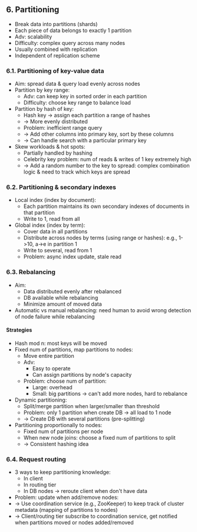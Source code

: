 ## 6. Partitioning
- Break data into partitions (shards)
- Each piece of data belongs to exactly 1 partition
- Adv: scalability
- Difficulty: complex query across many nodes
- Usually combined with replication
- Independent of replication scheme

### 6.1. Partitioning of key-value data
- Aim: spread data & query load evenly across nodes
- Partition by key range:
  - Adv: can keep key in sorted order in each partition
  - Difficulty: choose key range to balance load
- Partition by hash of key:
  - Hash key -> assign each partition a range of hashes
  - -> More evenly distributed
  - Problem: inefficient range query
  - -> Add other columns into primary key, sort by these columns
  - -> Can handle search with a particular primary key
- Skew workloads & hot spots:
  - Partially handled by hashing
  - Celebrity key problem: num of reads & writes of 1 key extremely high
  - -> Add a random number to the key to spread: complex combination logic & need to track which keys are spread

### 6.2. Partitioning & secondary indexes
- Local index (index by document):
  - Each partition maintains its own secondary indexes of documents in that partition
  - Write to 1, read from all
- Global index (index by term):
  - Cover data in all partitions
  - Distribute across nodes by terms (using range or hashes): e.g., 1->10, a->e in partition 1
  - Write to several, read from 1
  - Problem: async index update, stale read

### 6.3. Rebalancing
- Aim:
  - Data distributed evenly after rebalanced
  - DB available while rebalancing
  - Minimize amount of moved data
- Automatic vs manual rebalancing: need human to avoid wrong detection of node failure while rebalancing
#### Strategies
- Hash mod n: most keys will be moved
- Fixed num of partitions, map partitions to nodes:
  - Move entire partition
  - Adv:
    - Easy to operate
    - Can assign partitions by node's capacity
  - Problem: choose num of partition:
    - Large: overhead
    - Small: big partitions -> can't add more nodes, hard to rebalance
- Dynamic partitioning:
  - Split/merge partition when larger/smaller than threshold
  - Problem: only 1 partition when create DB -> all load to 1 node 
  - -> Create DB with several partitions (pre-splitting)
- Partitioning proportionally to nodes:
  - Fixed num of partitions per node
  - When new node joins: choose a fixed num of partitions to split 
  - -> Consistent hashing idea

### 6.4. Request routing
- 3 ways to keep partitioning knowledge:
  - In client
  - In routing tier
  - In DB nodes -> reroute client when don't have data
- Problem: update when add/remove nodes:
- -> Use coordination service (e.g., ZooKeeper) to keep track of cluster metadata (mapping of partitions to nodes)
- -> Client/routing tier subscribe to coordination service, get notified when partitions moved or nodes added/removed

